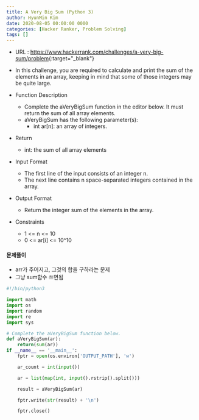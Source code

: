 ```yaml
---
title: A Very Big Sum (Python 3)
author: HyunMin Kim
date: 2020-08-05 00:00:00 0000
categories: [Hacker Ranker, Problem Solving]
tags: []
---
```


- URL : <https://www.hackerrank.com/challenges/a-very-big-sum/problem>{:target="_blank"}

- In this challenge, you are required to calculate and print the sum of the elements in an array, keeping in mind that some of those integers may be quite large.

- Function Description
    - Complete the aVeryBigSum function in the editor below. It must return the sum of all array elements.
    - aVeryBigSum has the following parameter(s):
        - int ar[n]: an array of integers.
        
- Return
    - int: the sum of all array elements

- Input Format
    - The first line of the input consists of an integer n.
    - The next line contains n space-separated integers contained in the array.

- Output Format
    - Return the integer sum of the elements in the array.

- Constraints
    - 1 <= n <= 10
    - 0 <= ar[i] <= 10^10

#### 문제풀이
- arr가 주어지고, 그것의 합을 구하라는 문제
- 그냥 sum함수 쓰면됨


```python
#!/bin/python3

import math
import os
import random
import re
import sys

# Complete the aVeryBigSum function below.
def aVeryBigSum(ar):
    return(sum(ar))
if __name__ == '__main__':
    fptr = open(os.environ['OUTPUT_PATH'], 'w')

    ar_count = int(input())

    ar = list(map(int, input().rstrip().split()))

    result = aVeryBigSum(ar)

    fptr.write(str(result) + '\n')

    fptr.close()
```
